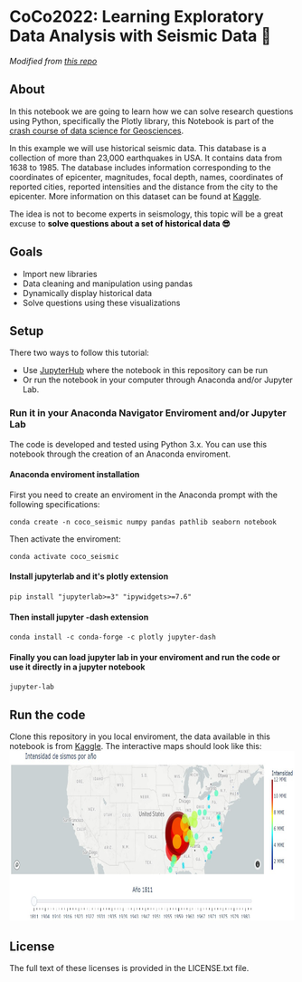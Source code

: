 # CoCo2022: Learning Exploratory Data Analysis with Seismic Data 🔎
_Modified from [this repo](https://github.com/sainosmichelle/sainosmichelle.github.io)_
    
    
## About

In this notebook we are going to learn how we can solve research questions using Python, specifically the Plotly library, this Notebook is part of the [crash course of data science for Geosciences](https://github.com/sainosmichelle/sainosmichelle.github.io).

In this example we will use historical seismic data. This database is a collection of more than 23,000 earthquakes in USA. It contains data from 1638 to 1985. The database includes information corresponding to the coordinates of  epicenter, magnitudes, focal depth, names, coordinates of reported cities, reported intensities and the distance from the city to the epicenter. More information on this dataset can be found at [Kaggle](https://www.kaggle.com/srijya/us-earthquake-intensity-database).

The idea is not to become experts in seismology, this topic will be a great excuse to <span style="color:black"> <b>solve questions about a set of historical data 😎</b></span>

## Goals
- Import new libraries
- Data cleaning and manipulation using pandas
- Dynamically display historical data
- Solve questions using these visualizations

## Setup

There two ways to follow this tutorial:

- Use [JupyterHub](https://lab.openearthscape.org) where the notebook in this repository can be run
- Or run the notebook in your computer through Anaconda and/or Jupyter Lab.

### Run it in your Anaconda Navigator Enviroment and/or Jupyter Lab
The code is developed and tested using Python 3.x. You can use this notebook through the creation of an Anaconda enviroment.

<h4>Anaconda enviroment installation</h4>
<p>First you need to create an enviroment in the Anaconda prompt with the following specifications:</p>

```
conda create -n coco_seismic numpy pandas pathlib seaborn notebook
```
<p>Then activate the enviroment:</p>

```
conda activate coco_seismic
```
<h4>Install jupyterlab and it's plotly extension</h4>

```
pip install "jupyterlab>=3" "ipywidgets>=7.6"
```
<h4>Then install jupyter -dash extension</h4>

```
conda install -c conda-forge -c plotly jupyter-dash
```
<h4>Finally you can load jupyter lab in your enviroment and run the code or use it directly in a jupyter notebook</h4>

```
jupyter-lab 
```

## Run the code
Clone this repository in you local enviroment, the data available in this notebook is from [Kaggle](https://www.kaggle.com/srijya/us-earthquake-intensity-database). The interactive maps should look like this:
<img src="https://github.com/BereniceMtzT/Semana-4-CoCo-2022/blob/master/img/img_seismic.jpeg"
  width="800"
  height="300">



## License

The full text of these licenses is provided in the LICENSE.txt file.
